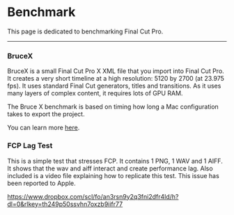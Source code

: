 # Benchmark

This page is dedicated to benchmarking Final Cut Pro.

---

### BruceX

BruceX is a small Final Cut Pro X XML file that you import into Final Cut Pro. It creates a very short timeline at a high resolution: 5120 by 2700 (at 23.975 fps). It uses standard Final Cut generators, titles and transitions. As it uses many layers of complex content, it requires lots of GPU RAM.

The Bruce X benchmark is based on timing how long a Mac configuration takes to export the project.

You can learn more [here](https://blog.alex4d.com/2013/10/30/brucex-a-new-fcpx-benchmark/).

### FCP Lag Test

This is a simple test that stresses FCP. It contains 1 PNG, 1 WAV and 1 AIFF. It shows that the wav and aiff interact and create performance lag. Also included is a video file explaining how to replicate this test. This issue has been reported to Apple. 

https://www.dropbox.com/scl/fo/an3rsn9y2q3fni2dfr4ld/h?dl=0&rlkey=th249p50ssvhn7oxzb9iifr77
